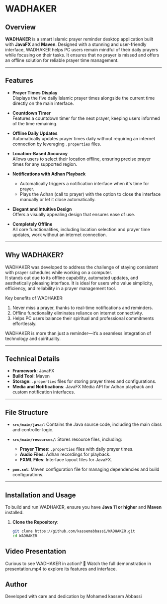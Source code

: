 # WADHAKER

## Overview
**WADHAKER** is a smart Islamic prayer reminder desktop application built with **JavaFX** and **Maven**. Designed with a stunning and user-friendly interface, WADHAKER helps PC users remain mindful of their daily prayers while focusing on their tasks. It ensures that no prayer is missed and offers an offline solution for reliable prayer time management.

---

## Features
- **Prayer Times Display**  
  Displays the five daily Islamic prayer times alongside the current time directly on the main interface.

- **Countdown Timer**  
  Features a countdown timer for the next prayer, keeping users informed of the time remaining.

- **Offline Daily Updates**  
  Automatically updates prayer times daily without requiring an internet connection by leveraging `.properties` files.

- **Location-Based Accuracy**  
  Allows users to select their location offline, ensuring precise prayer times for any supported region.

- **Notifications with Adhan Playback**  
  - Automatically triggers a notification interface when it's time for prayer.  
  - Plays the Adhan (call to prayer) with the option to close the interface manually or let it close automatically.

- **Elegant and Intuitive Design**  
  Offers a visually appealing design that ensures ease of use.

- **Completely Offline**  
  All core functionalities, including location selection and prayer time updates, work without an internet connection.

---

## Why WADHAKER?
WADHAKER was developed to address the challenge of staying consistent with prayer schedules while working on a computer.  
It stands out due to its offline capability, automated updates, and aesthetically pleasing interface. It is ideal for users who value simplicity, efficiency, and reliability in a prayer management tool.

Key benefits of WADHAKER:
1. Never miss a prayer, thanks to real-time notifications and reminders.  
2. Offline functionality eliminates reliance on internet connectivity.  
3. Helps PC users balance their spiritual and professional commitments effortlessly.  

WADHAKER is more than just a reminder—it’s a seamless integration of technology and spirituality.

---

## Technical Details
- **Framework**: JavaFX  
- **Build Tool**: Maven  
- **Storage**: `.properties` files for storing prayer times and configurations.  
- **Media and Notifications**: JavaFX Media API for Adhan playback and custom notification interfaces.

---

## File Structure
- **`src/main/java/`**: Contains the Java source code, including the main class and controller logic.  
- **`src/main/resources/`**: Stores resource files, including:  
  - **Prayer Times**: `.properties` files with daily prayer times.  
  - **Audio Files**: Adhan recordings for playback.  
  - **FXML Files**: Interface layout files for JavaFX.

- **`pom.xml`**: Maven configuration file for managing dependencies and build configurations.

---

## Installation and Usage
To build and run WADHAKER, ensure you have **Java 11 or higher** and **Maven** installed.

1. **Clone the Repository**:  
   ```bash
   git clone https://github.com/kassemabbassi/WADHAKER.git
   cd WADHAKER

## Video Presentation
Curious to see WADHAKER in action?
🎥 Watch the full demonstration in presentation.mp4 to explore its features and interface.

## Author
Developed with care and dedication by Mohamed kassem Abbassi

